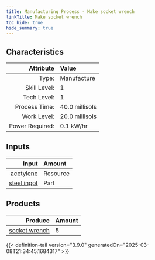 ```yaml
---
title: Manufacturing Process - Make socket wrench
linkTitle: Make socket wrench
toc_hide: true
hide_summary: true
---
```

<!-- This is generated by the MarsSim HelpGenertor, do not edit. -->


## Characteristics

| Attribute      | Value |
|--------:|:------|
|Type:|Manufacture|
|Skill Level:|1|
|Tech Level:|1|
|Process Time:|40.0 millisols|
|Work Level:|20.0 millisols|
|Power Required:|0.1 kW/hr|

## Inputs

| Input      | Amount |
|--------:|:------|
|[acetylene](/docs/definitions/resource/acetylene)|Resource|0.1 kg|
|[steel ingot](/docs/definitions/part/steel-ingot)|Part|1|

## Products


| Produce      | Amount |
|--------:|:------|
|[socket wrench](/docs/definitions/part/socket-wrench)|5|



{{< definition-tail version="3.9.0" generatedOn="2025-03-08T21:34:45.1684317" >}}



